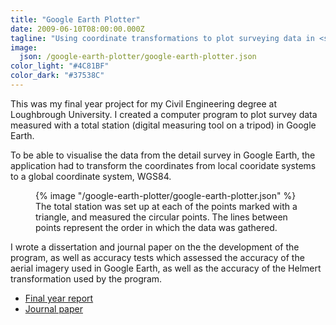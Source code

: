 ```yaml
---
title: "Google Earth Plotter"
date: 2009-06-10T08:00:00.000Z
tagline: "Using coordinate transformations to plot surveying data in <span class=\"u-no-break\">Google Earth</span>"
image:
  json: /google-earth-plotter/google-earth-plotter.json
color_light: "#4C81BF"
color_dark: "#37538C"
---
```


This was my final year project for my Civil Engineering degree at Loughbrough University. I created a computer program to plot survey data measured with a total station (digital measuring tool on a tripod) in Google Earth.

To be able to visualise the data from the detail survey in Google Earth, the application had to transform the coordinates from local cooridate systems to a global coordinate system, WGS84.

<figure>
  <div class="c-image-background u-rounded">
    {% image "/google-earth-plotter/google-earth-plotter.json" %}
  </div>
  <figcaption>
    The total station was set up at each of the points marked with a triangle, and measured the circular points. The lines between points represent the order in which the data was gathered.
  </figcaption>
</figure>

I wrote a dissertation and journal paper on the the development of the program, as well as accuracy tests which assessed the accuracy of the aerial imagery used in Google Earth, as well as the accuracy of the Helmert transformation used by the program.

<ul>
  <li>
    <a href="https://drive.google.com/open?id=1wJ9ogtOm4-zhMnOq_-wlF7dPzRjz5e6W" target="_blank">
      Final year report
    </a>
  </li>
  <li>
    <a href="https://drive.google.com/open?id=1T1JZ-E6xS4kG7JKPL-yGgJH2z_gDZXL5" target="_blank">
      Journal paper
    </a>
  </li>
</ul>

